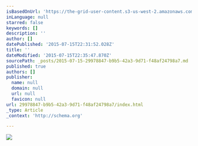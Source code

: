 ```yaml
---
isBasedOnUrl: 'https://the-grid-user-content.s3-us-west-2.amazonaws.com/45bea416-3346-4e30-a8b0-41e073f975f7.jpg'
inLanguage: null
starred: false
keywords: []
description: ''
author: []
datePublished: '2015-07-15T22:31:52.028Z'
title: ''
dateModified: '2015-07-15T22:35:47.870Z'
sourcePath: _posts/2015-07-15-29978847-b9b5-42a3-9d71-f48af24798a7.md
published: true
authors: []
publisher:
  name: null
  domain: null
  url: null
  favicon: null
url: 29978847-b9b5-42a3-9d71-f48af24798a7/index.html
_type: Article
_context: 'http://schema.org'

---
```

![](https://the-grid-user-content.s3-us-west-2.amazonaws.com/45bea416-3346-4e30-a8b0-41e073f975f7.jpg)